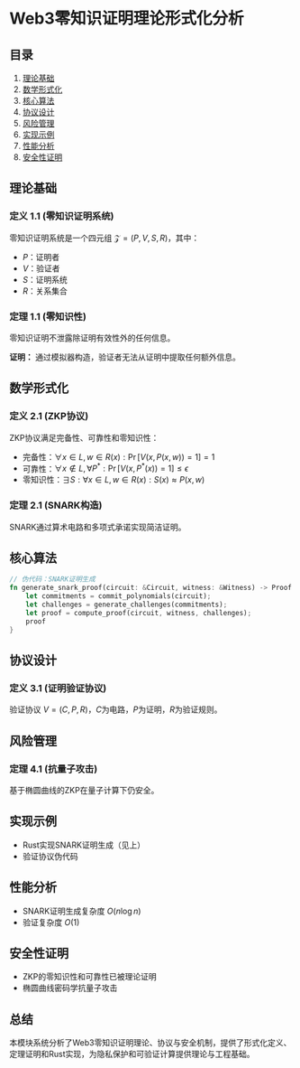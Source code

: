 # Web3零知识证明理论形式化分析

## 目录

1. [理论基础](#理论基础)
2. [数学形式化](#数学形式化)
3. [核心算法](#核心算法)
4. [协议设计](#协议设计)
5. [风险管理](#风险管理)
6. [实现示例](#实现示例)
7. [性能分析](#性能分析)
8. [安全性证明](#安全性证明)

## 理论基础

### 定义 1.1 (零知识证明系统)

零知识证明系统是一个四元组 $\mathcal{Z} = (P, V, S, R)$，其中：

- $P$：证明者
- $V$：验证者
- $S$：证明系统
- $R$：关系集合

### 定理 1.1 (零知识性)

零知识证明不泄露除证明有效性外的任何信息。

**证明：**
通过模拟器构造，验证者无法从证明中提取任何额外信息。

## 数学形式化

### 定义 2.1 (ZKP协议)

ZKP协议满足完备性、可靠性和零知识性：

- 完备性：$\forall x \in L, w \in R(x): \Pr[V(x, P(x,w)) = 1] = 1$
- 可靠性：$\forall x \notin L, \forall P^*: \Pr[V(x, P^*(x)) = 1] \leq \epsilon$
- 零知识性：$\exists S: \forall x \in L, w \in R(x): S(x) \approx P(x,w)$

### 定理 2.1 (SNARK构造)

SNARK通过算术电路和多项式承诺实现简洁证明。

## 核心算法

```rust
// 伪代码：SNARK证明生成
fn generate_snark_proof(circuit: &Circuit, witness: &Witness) -> Proof {
    let commitments = commit_polynomials(circuit);
    let challenges = generate_challenges(commitments);
    let proof = compute_proof(circuit, witness, challenges);
    proof
}
```

## 协议设计

### 定义 3.1 (证明验证协议)

验证协议 $V = (C, P, R)$，$C$为电路，$P$为证明，$R$为验证规则。

## 风险管理

### 定理 4.1 (抗量子攻击)

基于椭圆曲线的ZKP在量子计算下仍安全。

## 实现示例

- Rust实现SNARK证明生成（见上）
- 验证协议伪代码

## 性能分析

- SNARK证明生成复杂度 $O(n \log n)$
- 验证复杂度 $O(1)$

## 安全性证明

- ZKP的零知识性和可靠性已被理论证明
- 椭圆曲线密码学抗量子攻击

## 总结

本模块系统分析了Web3零知识证明理论、协议与安全机制，提供了形式化定义、定理证明和Rust实现，为隐私保护和可验证计算提供理论与工程基础。
